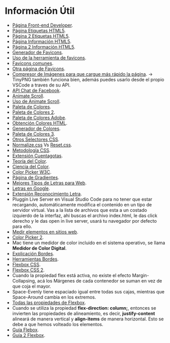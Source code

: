 # Información Útil

* [Página Front-end Developer](http://luisdark123.website/ "Página Front-end Developer").
* [Página Etiquetas HTML5](https://allthetags.com/ "Página Etiquetas HTML5").
* [Página 2 Etiquetas HTML5](http://html5doctor.com/ "Página 2 Etiquetas HTML5").
* [Página Información HTML5](https://developer.mozilla.org/es/docs/HTML/HTML5/HTML5_lista_elementos "Página Información HTML5").
* [Página 2 Información HTML5](https://www.w3schools.com/tags/tag_doctype.asp "Página 2 Información HTML5").
* [Generador de Favicons](https://realfavicongenerator.net/ "Generador de Favicons").
* [Uso de la herramienta de favicons](https://platzi.com/tutoriales/1350-html5-css3/2846-favicon-generator-maximiza-la-compatibilidad-de-tu-favicon/ "Uso de la herramienta de favicons").
* [Favicons comunes](https://icons8.com/icons/set/favicon "Favicons comunes").
* [Otra página de Favicons](https://icomoon.io/#icons-icomoon "Otra página de Favicons").
* [Compresor de Imágenes para que cargue más rápido la página](https://compressor.io/ "Compresor de Imágenes para que cargue más rápido la página"). &rarr; TinyPNG también funciona bien, además puedes usarlo desde el propio VSCode a traves de su API.
* [API Chat de Facebook](https://developers.facebook.com/docs/messenger-platform/discovery/customer-chat-plugin?locale=es_LA "API Chat de Facebook").
* [Animate Scroll](https://plugins.compzets.com/animatescroll/ "Animate Scroll").
* [Uso de Animate Scroll](https://platzi.com/tutoriales/1350-html5-css3/2842-animate-scroll-anima-tus-navegaciones-internas-v2/ "Uso de Animate Scroll").
* [Paleta de Colores](https://flatuicolors.com/ "Paleta de Colores").
* [Paleta de Colores 2](http://www.paletton.com/#uid=1000u0kllllaFw0g0qFqFg0w0aF "Paleta de Colores 2").
* [Paleta de Colores Adobe](https://color.adobe.com/es/create/color-wheel/?base=2&rule=Analogous&selected=0&name=Mi%20tema%20de%20Color&mode=rgb&rgbvalues=1,0.3270833333331894,0.050000000000000044,0.91,0.17157291666660116,0.04550000000000004,1,0,0,0.91,0.04550000000000004,0.4777500000001965,1,0.050000000000000044,0.999999999999784&swatchOrder=0,1,2,3,4 "Paleta de Colores Adobe").
* [Obtención Colores HTML](https://htmlcolorcodes.com/es/ "Obtención Colores HTML").
* [Generador de Colores](https://coolors.co/ "Generador de Colores").
* [Paleta de Colores 3](https://colorhunt.co/ "Paleta de Colores 3").
* [Otros Selectores CSS](https://code.tutsplus.com/es/tutorials/the-30-css-selectors-you-must-memorize--net-16048 "Otros Selectores CSS").
* [Normalize.css](https://necolas.github.io/normalize.css/ "Normalize.css") Vs [Reset.css](https://meyerweb.com/eric/tools/css/reset/ "Reset.css").
* [Metodología CSS](https://blog.interactius.com/metodolog%C3%ADa-css-object-oriented-css-oocss-b58118935d3e "Metodología CSS").
* [Extensión Cuentagotas](http://www.colorzilla.com/chrome/ "Extensión Cuentagotas").
* [Teoría del Color](https://developer.mozilla.org/en-US/docs/Web/CSS/color_value "Teoría del Color").
* [Ciencia del Color](https://medium.com/pilcro/the-surprising-science-behind-colour-codes-6664c6f3b8a3 "Ciencia del Color").
* [Color Picker W3C](https://www.w3schools.com/colors/colors_picker.asp?color=80ced6 "Color Picker W3C").
* [Página de Gradientes](https://uigradients.com/ "Página de Gradientes").
* [Mejores Tipos de Letras para Web](https://www.danicollada.com/fuentes-google-fonts-web-espanol/ "Mejores Tipos de Letras para Web").
* [Letras en Google](https://fonts.google.com/ "Letras en Google").
* [Extensión Reconocimiento Letra](http://www.chengyinliu.com/whatfont.html "Extensión Reconocimiento Letra").
* Pluggin Live Server en Visual Studio Code para no tener que estar recargando, automáticamente modifica el contenido en un tipo de servidor virtual. Vas a la lista de archivos que esta a un costado izquierdo de la interfaz, ahi buscas el archivo index.html, le das click derecho y le das open in live server, usará tu navegador por defecto para ello.
* [Medir elementos en sitios web](https://chrome.google.com/webstore/detail/page-ruler-redux/giejhjebcalaheckengmchjekofhhmal "Medir elementos en sitios web").
* [Color Picker 2](https://picpick.uptodown.com/windows/descargar "Color Picker 2").
* Mac tiene un medidor de color incluido en el sistema operativo, se llama **Medidor de Color Digital**.
* [Explicación Bordes](http://www.siteraw.com/html-css/how-to-create-a-website/borders-shadows#borders "Explicación Bordes").
* [Herramientas Bordes](https://cssmatic.com/es/ "Herramientas Bordes").
* [Flexbox CSS](https://flexboxfroggy.com/#es "Flexbox CSS").
* [Flexbox CSS 2](http://www.flexboxdefense.com/ "Flexbox CSS 2").
* Cuando la propiedad flex está activa, no existe el efecto Margin-Collapsing, acá los Márgenes de cada contenedor se suman en vez de que coja el mayor.
* Space-Evenly tiene espaciado igual entre todas sus cajas, mientras que Space-Around cambia en los extremos.
* [Todas las propiedades de Flexbox](https://darekkay.com/dev/flexbox-cheatsheet.html "Todas las propiedades de Flexbox").
* Cuando se utiliza la propiedad **flex-direction: column;**, entonces se invierten las propiedades de alineamiento, es decir, **justify-content** alineará de manera vertical y **align-items** de manera horizontal. Esto se debe a que hemos volteado los elementos.
* [Guía Flebox](https://ed.team/blog/guia-definitiva-de-flexbox-2-flex-basis-flex-frow-flex-shrink "Guía Flebox").
* [Guía 2 Flexbox](https://css-tricks.com/snippets/css/a-guide-to-flexbox/ "Guía 2 Flexbox").